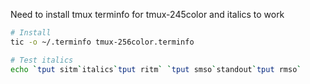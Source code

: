 Need to install tmux terminfo for tmux-245color and italics to work
```sh
# Install
tic -o ~/.terminfo tmux-256color.terminfo

# Test italics
echo `tput sitm`italics`tput ritm` `tput smso`standout`tput rmso`
```
